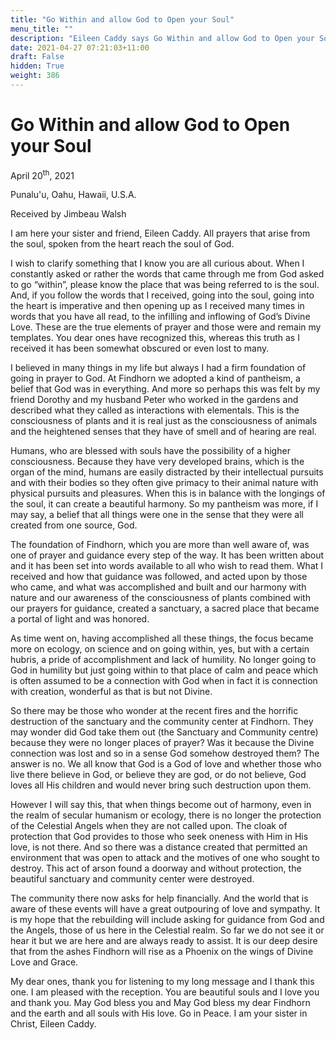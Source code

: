 ```yaml
---
title: "Go Within and allow God to Open your Soul"
menu_title: ""
description: "Eileen Caddy says Go Within and allow God to Open your Soul"
date: 2021-04-27 07:21:03+11:00
draft: False
hidden: True
weight: 386
---
```

# Go Within and allow God to Open your Soul

April 20<sup>th</sup>, 2021

Punalu'u, Oahu, Hawaii, U.S.A.

Received by Jimbeau Walsh   



I am here your sister and friend, Eileen Caddy. All prayers that arise from the soul, spoken from the heart reach the soul of God. 

I wish to clarify something that I know you are all curious about. When I constantly asked or rather the words that came through me from God asked to go “within”, please know the place that was being referred to is the soul. And, if you follow the words that I received, going into the soul, going into the heart is imperative and then opening up as I received many times in words that you have all read, to the infilling and inflowing of God’s Divine Love.  These are the true elements of prayer and those were and remain my templates. You dear ones have recognized this, whereas this truth as I received it has been somewhat obscured or even lost to many.

I believed in many things in my life but always I had a firm foundation of going in prayer to God. At Findhorn we adopted a kind of pantheism, a belief that God was in everything. And more so perhaps this was felt by my friend Dorothy and my husband Peter who worked in the gardens and described what they called as interactions with elementals. This is the consciousness of plants and it is real just as the consciousness of animals and the heightened senses that they have of smell and of hearing are real. 

Humans, who are blessed with souls have the possibility of a higher consciousness. Because they have very developed brains, which is the organ of the mind, humans are easily distracted by their intellectual pursuits and with their bodies so they often give primacy to their animal nature with physical pursuits and pleasures. When this is in balance with the longings of the soul, it can create a beautiful harmony. So my pantheism was more, if I may say, a belief that all things were one in the sense that they were all created from one source, God. 
 
The foundation of Findhorn, which you are more than well aware of, was one of prayer and guidance every step of the way. It has been written about and it has been set into words available to all who wish to read them. What I received and how that guidance was followed, and acted upon by those who came, and what was accomplished and built and our harmony with nature and our awareness of the consciousness of plants combined with our prayers for guidance, created a sanctuary, a sacred place that became a portal of light and was honored. 

As time went on, having accomplished all these things, the focus became more on ecology, on science and on going within, yes, but with a certain hubris, a pride of accomplishment and lack of humility. No longer going to God in humility but just going within to that place of calm and peace which is often assumed to be a connection with God when in fact it is connection with creation, wonderful as that is but not Divine. 

So there may be those who wonder at the recent fires and the  horrific destruction of the sanctuary and the community center at Findhorn. They may wonder did God take them out (the Sanctuary and Community centre) because they were no longer places of prayer? Was it because the Divine connection was lost and so in a sense God somehow destroyed them? The answer is no.  We all know that God is a God of love and whether those who live there believe in God, or believe they are god, or do not believe, God loves all His children and would never bring such destruction upon them. 

However I will say this, that when things become out of harmony, even in the realm of secular humanism or ecology, there is no longer the protection of the Celestial Angels when they are not called upon. The cloak of protection that God provides to those who seek oneness with Him in His love, is not there. And so there was a distance created that permitted an environment that was open to attack and the motives of one who sought to destroy. This act of arson found a doorway and without protection, the beautiful sanctuary and community center were destroyed. 

The community there now asks for help financially. And the world that is aware of these events will have a great outpouring of love and sympathy. It is my hope that the rebuilding will include asking for guidance from God and the Angels, those of us here in the Celestial realm. So far we do not see it or hear it but we are here and are always ready to assist. It is our deep desire that from the ashes Findhorn will rise as a Phoenix on the wings of Divine Love and Grace. 

My dear ones, thank you for listening to my long message and I thank this one. I am pleased with the reception. You are beautiful souls and I love you and thank you. May God bless you and May God bless my dear Findhorn and the earth and all souls with His love. Go in Peace. I am your sister in Christ, Eileen Caddy. 
